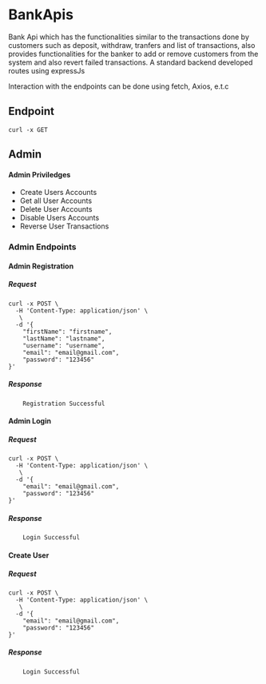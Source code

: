 # BankApis
Bank Api which has the functionalities similar to the transactions done by customers such as deposit, withdraw, tranfers and list of transactions, also provides functionalities for the banker to add or remove customers from the system and also revert failed transactions. A standard backend developed routes using expressJs 

Interaction  with the endpoints can be done using fetch, Axios, e.t.c

## Endpoint 
```` 
curl -x GET
````

## Admin 
#### Admin Priviledges
- Create Users Accounts
- Get all User Accounts
- Delete User Accounts
- Disable Users Accounts
- Reverse User Transactions

### Admin Endpoints

#### Admin Registration 

##### Request
```` 
curl -x POST \
  -H 'Content-Type: application/json' \
   \
  -d '{
    "firstName": "firstname",
    "lastName": "lastname",
    "username": "username",
    "email": "email@gmail.com",
    "password": "123456"
}'
````
##### Response
````
    Registration Successful
````

#### Admin Login 
##### Request
```` 
curl -x POST \
  -H 'Content-Type: application/json' \
   \
  -d '{
    "email": "email@gmail.com",
    "password": "123456"
}'
````
##### Response
````
    Login Successful
````

#### Create User
##### Request
```` 
curl -x POST \
  -H 'Content-Type: application/json' \
   \
  -d '{
    "email": "email@gmail.com",
    "password": "123456"
}'
````
##### Response
````
    Login Successful
````